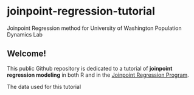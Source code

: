 # joinpoint-regression-tutorial
Joinpoint Regression method for University of Washington Population Dynamics Lab

## Welcome! 

This public Github repository is dedicated to a tutorial of **joinpoint regression modeling** in both R and in the [Joinpoint Regression Program](https://surveillance.cancer.gov/joinpoint/).

The data used for this tutorial 
